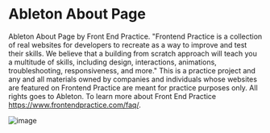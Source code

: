 # Ableton About Page
Ableton About Page by Front End Practice. "Frontend Practice is a collection of real websites for developers to recreate as a way to improve and test their skills. We believe that a building from scratch approach will teach you a multitude of skills, including design, interactions, animations, troubleshooting, responsiveness, and more." 
This is a practice project and any and all materials owned by companies and individuals whose websites are featured on Frontend Practice are meant for practice purposes only. All rights goes to Ableton.
To learn more about Front End Practice https://www.frontendpractice.com/faq/.

![image](https://user-images.githubusercontent.com/76070570/133299481-e78632ac-e997-4ff3-a642-8416ced934b1.png)
